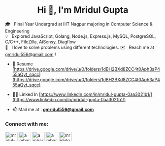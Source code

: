<h1 align="center">Hi 👋, I'm Mridul Gupta</h1>

🎓 &nbsp; Final Year Undergrad at IIIT Nagpur majoring in Computer Science & Engineering\
💡 &nbsp; Explored JavaScript, Golang, Node.js, Express.js, MySQL, PostgreSQL, C/C++, FileZilla, AiSensy, Diagflow\
🌱 &nbsp; I love to solve problems using different technologies.
✉️ &nbsp; Reach me at gmridul556@gmail.com !

- 📄 Resume [https://drive.google.com/drive/u/0/folders/1dBH2BXd8ZCC4t0Aph3aP455aQyt_sqcc](https://drive.google.com/drive/u/0/folders/1dBH2BXd8ZCC4t0Aph3aP455aQyt_sqcc)

- 👨‍💻 Linked In [https://www.linkedin.com/in/mridul-gupta-0aa3021b1/](https://www.linkedin.com/in/mridul-gupta-0aa3021b1/)

- 📫 Mail me at : **gmridul556@gmail.com**

<h3 align="left">Connect with me:</h3>
<p align="left">
<a href="https://linkedin.com/in/mridul-gupta-0aa3021b1" target="blank"><img align="center" src="https://raw.githubusercontent.com/rahuldkjain/github-profile-readme-generator/master/src/images/icons/Social/linked-in-alt.svg" alt="mridul-gupta-0aa3021b1" height="30" width="40" /></a>
<a href="https://www.codechef.com/users/ambarsariya_mg" target="blank"><img align="center" src="https://cdn.jsdelivr.net/npm/simple-icons@3.1.0/icons/codechef.svg" alt="ambarsariya_mg" height="30" width="40" /></a>
<a href="https://codeforces.com/profile/ambarsariya_mg" target="blank"><img align="center" src="https://raw.githubusercontent.com/rahuldkjain/github-profile-readme-generator/master/src/images/icons/Social/codeforces.svg" alt="ambarsariya_mg" height="30" width="40" /></a>
<a href="https://www.leetcode.com/ambarsariya_mg" target="blank"><img align="center" src="https://raw.githubusercontent.com/rahuldkjain/github-profile-readme-generator/master/src/images/icons/Social/leet-code.svg" alt="ambarsariya_mg" height="30" width="40" /></a>
<a href="https://auth.geeksforgeeks.org/user/mridulgupsss" target="blank"><img align="center" src="https://raw.githubusercontent.com/rahuldkjain/github-profile-readme-generator/master/src/images/icons/Social/geeks-for-geeks.svg" alt="mridulgupsss" height="30" width="40" /></a>
</p>


